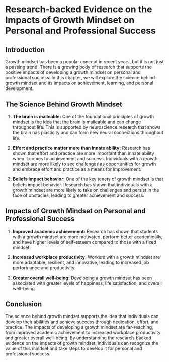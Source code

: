 Research-backed Evidence on the Impacts of Growth Mindset on Personal and Professional Success
======================================================================================================================================================

Introduction
------------

Growth mindset has been a popular concept in recent years, but it is not just a passing trend. There is a growing body of research that supports the positive impacts of developing a growth mindset on personal and professional success. In this chapter, we will explore the science behind growth mindset and its impacts on achievement, learning, and personal development.

The Science Behind Growth Mindset
---------------------------------

1. **The brain is malleable:** One of the foundational principles of growth mindset is the idea that the brain is malleable and can change throughout life. This is supported by neuroscience research that shows the brain has plasticity and can form new neural connections throughout life.

2. **Effort and practice matter more than innate ability:** Research has shown that effort and practice are more important than innate ability when it comes to achievement and success. Individuals with a growth mindset are more likely to see challenges as opportunities for growth and embrace effort and practice as a means for improvement.

3. **Beliefs impact behavior:** One of the key tenets of growth mindset is that beliefs impact behavior. Research has shown that individuals with a growth mindset are more likely to take on challenges and persist in the face of obstacles, leading to greater achievement and success.

Impacts of Growth Mindset on Personal and Professional Success
--------------------------------------------------------------

1. **Improved academic achievement:** Research has shown that students with a growth mindset are more motivated, perform better academically, and have higher levels of self-esteem compared to those with a fixed mindset.

2. **Increased workplace productivity:** Workers with a growth mindset are more adaptable, resilient, and innovative, leading to increased job performance and productivity.

3. **Greater overall well-being:** Developing a growth mindset has been associated with greater levels of happiness, life satisfaction, and overall well-being.

Conclusion
----------

The science behind growth mindset supports the idea that individuals can develop their abilities and achieve success through dedication, effort, and practice. The impacts of developing a growth mindset are far-reaching, from improved academic achievement to increased workplace productivity and greater overall well-being. By understanding the research-backed evidence on the impacts of growth mindset, individuals can recognize the value of this mindset and take steps to develop it for personal and professional success.
